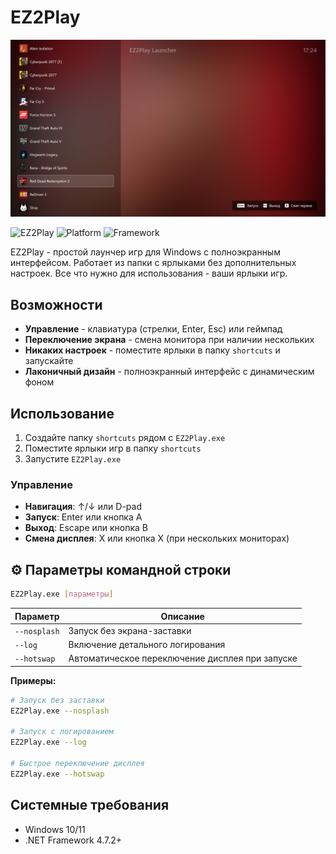 # EZ2Play

![EZ2Play Screenshot](attach.png)

![EZ2Play](https://img.shields.io/badge/Version-1.0.0.0-blue) ![Platform](https://img.shields.io/badge/Platform-Windows-lightgrey) ![Framework](https://img.shields.io/badge/Framework-WPF-purple)

EZ2Play - простой лаунчер игр для Windows с полноэкранным интерфейсом. Работает из папки с ярлыками без дополнительных настроек. Все что нужно для использования - ваши ярлыки игр.

## Возможности

- **Управление** - клавиатура (стрелки, Enter, Esc) или геймпад
- **Переключение экрана** - смена монитора при наличии нескольких
- **Никаких настроек** - поместите ярлыки в папку `shortcuts` и запускайте
- **Лаконичный дизайн** - полноэкранный интерфейс с динамическим фоном

## Использование

1. Создайте папку `shortcuts` рядом с `EZ2Play.exe`
2. Поместите ярлыки игр в папку `shortcuts`
3. Запустите `EZ2Play.exe`

### Управление
- **Навигация**: ↑/↓ или D-pad
- **Запуск**: Enter или кнопка A
- **Выход**: Escape или кнопка B
- **Смена дисплея**: X или кнопка X (при нескольких мониторах)

## ⚙️ Параметры командной строки

```bash
EZ2Play.exe [параметры]
```

| Параметр | Описание |
|----------|----------|
| `--nosplash` | Запуск без экрана-заставки |
| `--log` | Включение детального логирования |
| `--hotswap` | Автоматическое переключение дисплея при запуске |

**Примеры:**
```bash
# Запуск без заставки
EZ2Play.exe --nosplash

# Запуск с логированием
EZ2Play.exe --log

# Быстрое переключение дисплея
EZ2Play.exe --hotswap
```

## Системные требования

- Windows 10/11
- .NET Framework 4.7.2+
